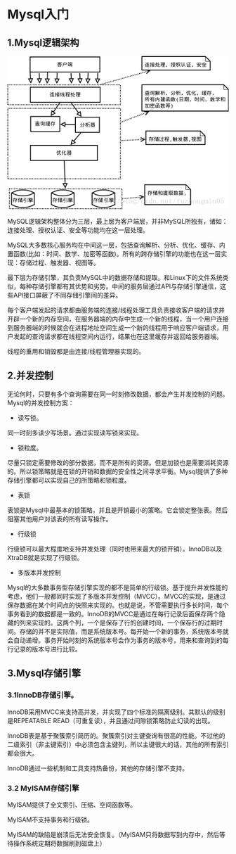 # Mysql入门
## 1.Mysql逻辑架构

![Mysql](../imgs/mysql.png)

MySQL逻辑架构整体分为三层，最上层为客户端层，并非MySQL所独有，诸如：连接处理、授权认证、安全等功能均在这一层处理。

MySQL大多数核心服务均在中间这一层，包括查询解析、分析、优化、缓存、内置函数(比如：时间、数学、加密等函数)。所有的跨存储引擎的功能也在这一层实现：存储过程、触发器、视图等。

最下层为存储引擎，其负责MySQL中的数据存储和提取。和Linux下的文件系统类似，每种存储引擎都有其优势和劣势。中间的服务层通过API与存储引擎通信，这些API接口屏蔽了不同存储引擎间的差异。

每个客户端发起的请求都由服务端的连接/线程处理工具负责接收客户端的请求并开辟一个新的内存空间，在服务器端的内存中生成一个新的线程，当一个用户连接到服务器端的时候就会在进程地址空间生成一个新的线程用于响应客户端请求，用户发起的查询请求都在线程空间内运行，结果也在这里缓存并返回给服务器端。

线程的重用和销毁都是由连接/线程管理器实现的。

## 2.并发控制
无论何时，只要有多个查询需要在同一时刻修改数据，都会产生并发控制的问题。Mysql的并发控制方案：
+ 读写锁。

同一时刻多读少写场景。通过实现读写锁来实现。

+ 锁粒度。

尽量只锁定需要修改的部分数据，而不是所有的资源。但是加锁也是需要消耗资源的。所以锁策略就是在锁的开销和数据的安全性之间寻求平衡。Mysql提供了多种存储引擎都可以实现自己的所策略和锁粒度。

+ 表锁

表锁是Mysql中最基本的锁策略，并且是开销最小的策略。它会锁定整张表。然后阻塞其他用户对该表的所有读写操作。

+ 行级锁

行级锁可以最大程度地支持并发处理（同时也带来最大的锁开销）。InnoDB以及XtraDB就是实现了行级锁。

+ 多版本并发控制

Mysql的大多数事务型存储引擎实现的都不是简单的行级锁。基于提升并发性能的考虑，他们一般都同时实现了多版本并发控制（MVCC）。MVCC的实现，是通过保存数据在某个时间点的快照来实现的。也就是说，不管需要执行多长时间，每个事务看到的数据都是一致的。InnoDB的MVCC是通过在每行记录后面保存两个隐藏的列来实现的。这两个列，一个是保存了行的创建时间，一个保存行的过期时间。存储的并不是实际值，而是系统版本号。每开始一个新的事务，系统版本号就会自动递增。事务开始时刻的系统版本号会作为事务的版本号，用来和查询到的每行记录的版本号进行比较。
## 3.Mysql存储引擎
### 3.1InnoDB存储引擎。
InnoDB采用MVCC来支持高并发，并实现了四个标准的隔离级别。其默认的级别是REPEATABLE READ（可重复读），并且通过间隙锁策略防止幻读的出现。

InnoDB表是基于聚簇索引简历的。聚簇索引对主键查询有很高的性能。不过他的二级索引（非主键索引）中必须包含主键列，所以主键很大的话，其他的所有索引都会很大。

InnoDB通过一些机制和工具支持热备份，其他的存储引擎不支持。

### 3.2 MyISAM存储引擎
MyISAM提供了全文索引、压缩、空间函数等。

MyISAM不支持事务和行级锁。

MyISAM的缺陷是崩溃后无法安全恢复。（MyISAM只将数据写到内存中，然后等待操作系统定期将数据刷到磁盘上）
